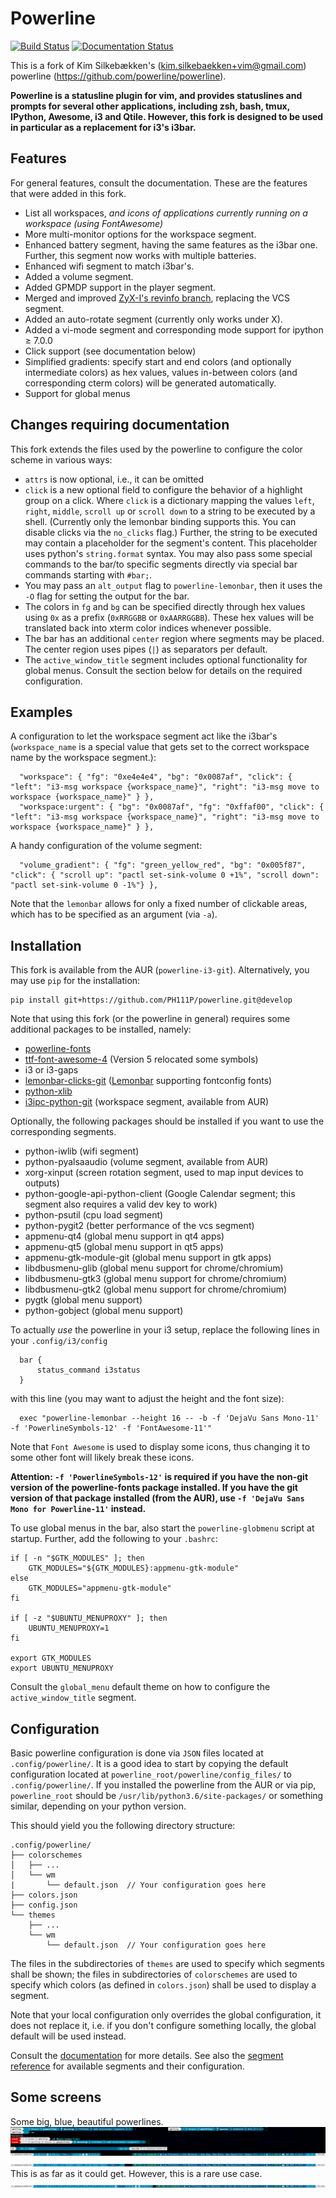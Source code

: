 Powerline
=========

[![Build Status](https://travis-ci.org/PH111P/powerline.svg?branch=develop)](https://travis-ci.org/PH111P/powerline)
[![Documentation Status](https://readthedocs.org/projects/powerline-i3/badge/?version=latest)](http://powerline-i3.readthedocs.io/en/latest/?badge=latest)


This is a fork of Kim Silkebækken's (kim.silkebaekken+vim@gmail.com) powerline
(https://github.com/powerline/powerline).

**Powerline is a statusline plugin for vim, and provides statuslines and
prompts for several other applications, including zsh, bash, tmux, IPython,
Awesome, i3 and Qtile. However, this fork is designed to be used in particular
as a replacement for i3's i3bar.**

Features
--------

For general features, consult the documentation. These are
the features that were added in this fork.

* List all workspaces, _and icons of applications currently running on a workspace (using FontAwesome)_
* More multi-monitor options for the workspace segment.
* Enhanced battery segment, having the same features as the i3bar one. Further, this segment
  now works with multiple batteries.
* Enhanced wifi segment to match i3bar's.
* Added a volume segment.
* Added GPMDP support in the player segment.
* Merged and improved [ZyX-I's revinfo branch](https://github.com/ZyX-I/powerline/tree/revinfo), replacing the VCS segment.
* Added an auto-rotate segment (currently only works under X).
* Added a vi-mode segment and corresponding mode support for ipython ≥ 7.0.0 
* Click support (see documentation below)
* Simplified gradients: specify start and end colors (and optionally intermediate colors) as hex values, values in-between colors (and corresponding cterm colors) will be generated automatically.
* Support for global menus

Changes requiring documentation
-------------------------------

This fork extends the files used by the powerline to configure the color scheme in various ways:
* `attrs` is now optional, i.e., it can be omitted
* `click` is a new optional field to configure the behavior of a highlight group on a click.
 Where `click` is a dictionary mapping the values `left`, `right`, `middle`, `scroll up` or `scroll down`
 to a string to be executed by a shell. (Currently only the lemonbar binding supports this. You can disable clicks via the `no_clicks` flag.)
 Further, the string to be executed may contain a placeholder for the segment's content. This placeholder uses python's
 `string.format` syntax. You may also pass some special commands to the bar/to specific segments directly via special bar commands starting with `#bar;`.
* You may pass an `alt_output` flag to `powerline-lemonbar`, then it uses the `-O` flag for setting the output for the bar.
* The colors in `fg` and `bg` can be specified directly through hex values using `0x` as a prefix (`0xRRGGBB` or `0xAARRGGBB`). These hex values will be translated back into xterm color indices whenever possible.
* The bar has an additional `center` region where segments may be placed. The center region uses pipes (`|`) as separators per default.
* The `active_window_title` segment includes optional functionality for global menus. Consult the section below for details on the required configuration.

Examples
--------

A configuration to let the workspace segment act like the i3bar's (`workspace_name` is a special value that gets set to the correct workspace name by the workspace segment.):

      "workspace": { "fg": "0xe4e4e4", "bg": "0x0087af", "click": { "left": "i3-msg workspace {workspace_name}", "right": "i3-msg move to workspace {workspace_name}" } },
      "workspace:urgent": { "bg": "0x0087af", "fg": "0xffaf00", "click": { "left": "i3-msg workspace {workspace_name}", "right": "i3-msg move to workspace {workspace_name}" } },

A handy configuration of the volume segment:

      "volume_gradient": { "fg": "green_yellow_red", "bg": "0x005f87", "click": { "scroll up": "pactl set-sink-volume 0 +1%", "scroll down": "pactl set-sink-volume 0 -1%"} },

Note that the `lemonbar` allows for only a fixed number of clickable areas, which has to be specified as an argument (via `-a`).

Installation
------------

This fork is available from the AUR (`powerline-i3-git`).
Alternatively, you may use `pip` for the installation:

	pip install git+https://github.com/PH111P/powerline.git@develop

Note that using this fork (or the powerline in general) requires some additional packages to be installed,
namely:

* [powerline-fonts](https://www.archlinux.org/packages/community/x86_64/powerline-fonts/)
* [ttf-font-awesome-4](https://aur.archlinux.org/packages/ttf-font-awesome-4/) (Version 5 relocated some symbols)
* i3 or i3-gaps
* [lemonbar-clicks-git](https://aur.archlinux.org/packages/lemonbar-clicks-git/) ([Lemonbar](https://github.com/ph111p/bar) supporting fontconfig fonts)
* [python-xlib](https://github.com/python-xlib/python-xlib)
* [i3ipc-python-git](https://github.com/acrisci/i3ipc-python) (workspace segment, available from AUR)

Optionally, the following packages should be installed if you want to use the corresponding segments.

* python-iwlib (wifi segment)
* python-pyalsaaudio (volume segment, available from AUR)
* xorg-xinput (screen rotation segment, used to map input devices to outputs)
* python-google-api-python-client (Google Calendar segment; this segment also requires a valid dev key to work)
* python-psutil (cpu load segment)
* python-pygit2 (better performance of the vcs segment)
* appmenu-qt4 (global menu support in qt4 apps)
* appmenu-qt5 (global menu support in qt5 apps)
* appmenu-gtk-module-git (global menu support in gtk apps)
* libdbusmenu-glib (global menu support for chrome/chromium)
* libdbusmenu-gtk3 (global menu support for chrome/chromium)
* libdbusmenu-gtk2 (global menu support for chrome/chromium)
* pygtk (global menu support)
* python-gobject (global menu support)


To actually _use_ the powerline in your i3 setup, replace the following lines in your `.config/i3/config`

      bar {
          status_command i3status
      }

with this line (you may want to adjust the height and the font size):

      exec "powerline-lemonbar --height 16 -- -b -f 'DejaVu Sans Mono-11' -f 'PowerlineSymbols-12' -f 'FontAwesome-11'"

Note that ``Font Awesome`` is used to display some icons, thus changing it to some other font will likely break these icons.

**Attention: `-f 'PowerlineSymbols-12'` is required if you have the non-git version of the powerline-fonts package installed. If you have the git version of that package installed (from the AUR), use `-f 'DejaVu Sans Mono for Powerline-11'` instead.**

To use global menus in the bar, also start the `powerline-globmenu` script at startup.
Further, add the following to your `.bashrc`:

    if [ -n "$GTK_MODULES" ]; then
        GTK_MODULES="${GTK_MODULES}:appmenu-gtk-module"
    else
        GTK_MODULES="appmenu-gtk-module"
    fi

    if [ -z "$UBUNTU_MENUPROXY" ]; then
        UBUNTU_MENUPROXY=1
    fi

    export GTK_MODULES
    export UBUNTU_MENUPROXY

Consult the `global_menu` default theme on how to configure the `active_window_title` segment.

Configuration
-------------

Basic powerline configuration is done via `JSON` files located at `.config/powerline/`. It is a good idea to start by copying the default configuration located at `powerline_root/powerline/config_files/` to `.config/powerline/`.
If you installed the powerline from the AUR or via pip, `powerline_root` should be `/usr/lib/python3.6/site-packages/` or something similar, depending on your python version.

This should yield you the following directory structure:

```
.config/powerline/
├── colorschemes
│   ├── ...
│   └── wm
|       └── default.json  // Your configuration goes here
├── colors.json
├── config.json
└── themes
    ├── ...
    └── wm
        └── default.json  // Your configuration goes here

```

The files in the subdirectories of `themes` are used to specify which segments shall be shown; the files in subdirectories of `colorschemes` are used to specify which colors (as defined in `colors.json`) shall be used to display a segment.

Note that your local configuration only overrides the global configuration, it does not replace it, i.e. if you don't configure something locally, the global default will be used instead.

Consult the [documentation](https://powerline-i3.readthedocs.io/en/latest/configuration.html#quick-setup-guide) for more details. See also the [segment reference](https://powerline-i3.readthedocs.io/en/latest/configuration/segments.html) for available segments and their configuration.

Some screens
------------
Some big, blue, beautiful powerlines.
![Everything](https://github.com/PH111P/powerline/blob/develop/docs/source/_static/img/pl-i3demo1.png)
![Modes](https://github.com/PH111P/powerline/blob/develop/docs/source/_static/img/pl-i3demo2.png)
This is as far as it could get. However, this is a rare use case.
![Full](https://github.com/PH111P/powerline/blob/develop/docs/source/_static/img/pl-i3demo3.png)

